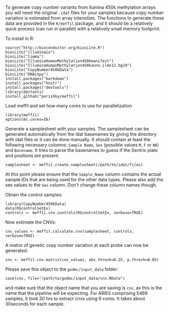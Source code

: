 To generate copy number variants from Ilumina 450k methylation arrays you will need the original `.idat` files for your samples because copy number variation is estimated from array intensities. The functions to generate these data are provided in the `R/meffil` package, and it should be a relatively quick process (can run in parallel) with a relatively small memory footprint.


To install in R:
```
source("http://bioconductor.org/biocLite.R")
biocLite("illuminaio")
biocLite("limma")
biocLite("IlluminaHumanMethylation450kmanifest")
biocLite("IlluminaHumanMethylation450kanno.ilmn12.hg19")
biocLite("CopyNumber450kData")
biocLite("DNAcopy")
install.packages("markdown")
install.packages("knitr")
install.packages("devtools")
library(devtools)
install_github("perishky/meffil")
```
Load meffil and set how many cores to use for parallelization
```
library(meffil)
options(mc.cores=16)
```
Generate a samplesheet with your samples. The samplesheet can be generated automatically from the idat basenames by giving the directory with idat files or it can be done manually. It should contain at least the following necessary columns: `Sample Name`, `Sex` (possible values `M`, `F` or `NA`) and `Basename`. It tries to parse the basenames to guess if the Sentrix plate and positions are present. 

```
samplesheet <- meffil.create.samplesheet(/path/to/idat/files)
```

At this point please ensure that the `Sample_Name` column contains the actual sample IDs that are being used for the other data types. Please also add the sex values to the `Sex` column. Don't change these column names though.

Obtain the control samples:

```
library(CopyNumber450kData)
data(RGcontrolSetEx)
controls <- meffil.cnv.controls(RGcontrolSetEx, verbose=TRUE)
```

Now estimate the CNVs:

```
cnv_values <- meffil.calculate.cnv(samplesheet, controls, verbose=TRUE)
```

A matrix of genetic copy number variation at each probe can now be generated:

```
cnv <- meffil.cnv.matrix(cnv_values, abs.thresh=0.25, p.thresh=0.05)
```

Please save this object to the `godmc/input_data` folder:

```
save(cnv, file="/path/to/godmc/input_data/cnv.RData")
```
and make sure that the object name that you are saving is `cnv`, as this is the name that the pipeline will be expecting. For ARIES comprising 5469 samples, it took 30 hrs to extract cnvs using 6 cores. It takes about 30seconds for each sample. 